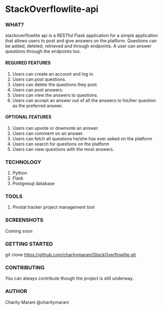 # StackOverflowlite-api
### WHAT?
stackoverflowlite api is a RESTful Flask application for a simple application that allows users to post and give answers on the platform. Questions can be added, deleted, retrieved and through endpoints. A user can answer questions through the endpoints too.

#### REQUIRED FEATURES

1. Users can create an account and log in.
2. Users can post questions.
3. Users can delete the questions they post.
4. Users can post answers.
5. Users can view the answers to questions.
6. Users can accept an answer out of all the answers to his/her question as the preferred answer. 

#### OPTIONAL FEATURES

1. Users can upvote or downvote an answer.
2. Users can comment on an answer.
3. Users can fetch all questions he/she has ever asked on the platform
4. Users can search for questions on the platform
5. Users can view questions with the most answers.
### TECHNOLOGY
1. Python
2. Flask
3. Postgresql database
### TOOLS
1. Pivotal tracker project management tool
### SCREENSHOTS
Coming soon
### GETTING STARTED
git clone https://github.com/charitymarani/StackOverflowlite.git
### CONTRIBUTING
You can always contribute though the project is still underway.
### AUTHOR
Charity Marani @charitymarani
